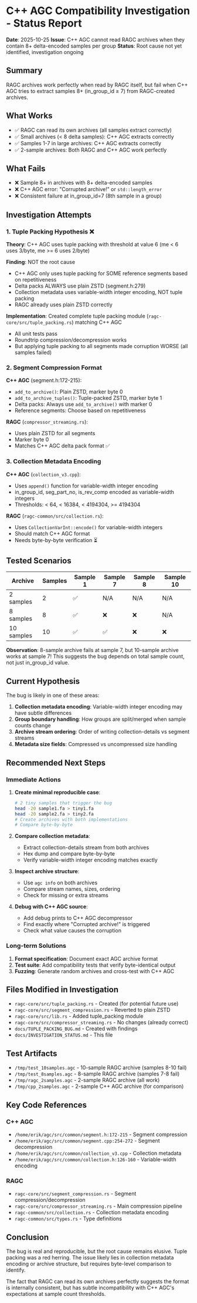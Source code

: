 # C++ AGC Compatibility Investigation - Status Report

**Date**: 2025-10-25
**Issue**: C++ AGC cannot read RAGC archives when they contain 8+ delta-encoded samples per group
**Status**: Root cause not yet identified, investigation ongoing

## Summary

RAGC archives work perfectly when read by RAGC itself, but fail when C++ AGC tries to extract samples 8+ (in_group_id ≥ 7) from RAGC-created archives.

## What Works

- ✅ RAGC can read its own archives (all samples extract correctly)
- ✅ Small archives (< 8 delta samples): C++ AGC extracts correctly
- ✅ Samples 1-7 in large archives: C++ AGC extracts correctly
- ✅ 2-sample archives: Both RAGC and C++ AGC work perfectly

## What Fails

- ❌ Sample 8+ in archives with 8+ delta-encoded samples
- ❌ C++ AGC error: "Corrupted archive!" or `std::length_error`
- ❌ Consistent failure at in_group_id=7 (8th sample in a group)

## Investigation Attempts

### 1. Tuple Packing Hypothesis ❌

**Theory**: C++ AGC uses tuple packing with threshold at value 6 (me < 6 uses 3/byte, me >= 6 uses 2/byte)

**Finding**: NOT the root cause
- C++ AGC only uses tuple packing for SOME reference segments based on repetitiveness
- Delta packs ALWAYS use plain ZSTD (segment.h:279)
- Collection metadata uses variable-width integer encoding, NOT tuple packing
- RAGC already uses plain ZSTD correctly

**Implementation**: Created complete tuple packing module (`ragc-core/src/tuple_packing.rs`) matching C++ AGC
- All unit tests pass
- Roundtrip compression/decompression works
- But applying tuple packing to all segments made corruption WORSE (all samples failed)

### 2. Segment Compression Format

**C++ AGC** (segment.h:172-215):
- `add_to_archive()`: Plain ZSTD, marker byte 0
- `add_to_archive_tuples()`: Tuple-packed ZSTD, marker byte 1
- Delta packs: Always use `add_to_archive()` with marker 0
- Reference segments: Choose based on repetitiveness

**RAGC** (`compressor_streaming.rs`):
- Uses plain ZSTD for all segments
- Marker byte 0
- Matches C++ AGC delta pack format ✅

### 3. Collection Metadata Encoding

**C++ AGC** (`collection_v3.cpp`):
- Uses `append()` function for variable-width integer encoding
- in_group_id, seg_part_no, is_rev_comp encoded as variable-width integers
- Thresholds: < 64, < 16384, < 4194304, >= 4194304

**RAGC** (`ragc-common/src/collection.rs`):
- Uses `CollectionVarInt::encode()` for variable-width integers
- Should match C++ AGC format
- Needs byte-by-byte verification ⏳

## Tested Scenarios

| Archive | Samples | Sample 1 | Sample 7 | Sample 8 | Sample 10 |
|---------|---------|----------|----------|----------|-----------|
| 2 samples | 2 | ✅ | N/A | N/A | N/A |
| 8 samples | 8 | ✅ | ❌ | ❌ | N/A |
| 10 samples | 10 | ✅ | ✅ | ❌ | ❌ |

**Observation**: 8-sample archive fails at sample 7, but 10-sample archive works at sample 7!
This suggests the bug depends on total sample count, not just in_group_id value.

## Current Hypothesis

The bug is likely in one of these areas:

1. **Collection metadata encoding**: Variable-width integer encoding may have subtle differences
2. **Group boundary handling**: How groups are split/merged when sample counts change
3. **Archive stream ordering**: Order of writing collection-details vs segment streams
4. **Metadata size fields**: Compressed vs uncompressed size handling

## Recommended Next Steps

### Immediate Actions

1. **Create minimal reproducible case**:
   ```bash
   # 2 tiny samples that trigger the bug
   head -20 sample1.fa > tiny1.fa
   head -20 sample2.fa > tiny2.fa
   # Create archives with both implementations
   # Compare byte-by-byte
   ```

2. **Compare collection metadata**:
   - Extract collection-details stream from both archives
   - Hex dump and compare byte-by-byte
   - Verify variable-width integer encoding matches exactly

3. **Inspect archive structure**:
   - Use `agc info` on both archives
   - Compare stream names, sizes, ordering
   - Check for missing or extra streams

4. **Debug with C++ AGC source**:
   - Add debug prints to C++ AGC decompressor
   - Find exactly where "Corrupted archive!" is triggered
   - Check what value causes the corruption

### Long-term Solutions

1. **Format specification**: Document exact AGC archive format
2. **Test suite**: Add compatibility tests that verify byte-identical output
3. **Fuzzing**: Generate random archives and cross-test with C++ AGC

## Files Modified in Investigation

- `ragc-core/src/tuple_packing.rs` - Created (for potential future use)
- `ragc-core/src/segment_compression.rs` - Reverted to plain ZSTD
- `ragc-core/src/lib.rs` - Added tuple_packing module
- `ragc-core/src/compressor_streaming.rs` - No changes (already correct)
- `docs/TUPLE_PACKING_BUG.md` - Created with findings
- `docs/INVESTIGATION_STATUS.md` - This file

## Test Artifacts

- `/tmp/test_10samples.agc` - 10-sample RAGC archive (samples 8-10 fail)
- `/tmp/test_8samples.agc` - 8-sample RAGC archive (samples 7-8 fail)
- `/tmp/ragc_2samples.agc` - 2-sample RAGC archive (all work)
- `/tmp/cpp_2samples.agc` - 2-sample C++ AGC archive (for comparison)

## Key Code References

### C++ AGC
- `/home/erik/agc/src/common/segment.h:172-215` - Segment compression
- `/home/erik/agc/src/common/segment.cpp:254-272` - Segment decompression
- `/home/erik/agc/src/common/collection_v3.cpp` - Collection metadata
- `/home/erik/agc/src/common/collection.h:126-160` - Variable-width encoding

### RAGC
- `ragc-core/src/segment_compression.rs` - Segment compression/decompression
- `ragc-core/src/compressor_streaming.rs` - Main compression pipeline
- `ragc-common/src/collection.rs` - Collection metadata encoding
- `ragc-common/src/types.rs` - Type definitions

## Conclusion

The bug is real and reproducible, but the root cause remains elusive. Tuple packing was a red herring. The issue likely lies in collection metadata encoding or archive structure, but requires byte-level comparison to identify.

The fact that RAGC can read its own archives perfectly suggests the format is internally consistent, but has subtle incompatibility with C++ AGC's expectations at sample count thresholds.

